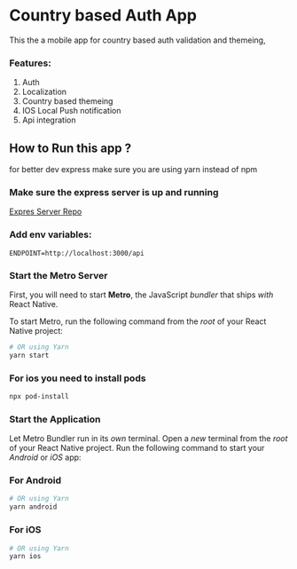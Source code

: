 
# Country based Auth App

This the a mobile app for country based auth validation and themeing,

### Features:
1.  Auth
2. Localization
3. Country based themeing
4. IOS Local Push notification
5. Api integration


## How to Run this app ?

for better dev express make sure you are using yarn instead of npm

### Make sure the express server is up and running
[Expres Server Repo](https://github.com/ahmdammarr/auth-simple-express-server)

### Add env variables:
```ENDPOINT=http://localhost:3000/api```

### Start the Metro Server

First, you will need to start **Metro**, the JavaScript _bundler_ that ships _with_ React Native.

To start Metro, run the following command from the _root_ of your React Native project:

```bash
# OR using Yarn
yarn start
```

### For ios you need to install pods

``` bash
npx pod-install
```

### Start the Application

Let Metro Bundler run in its _own_ terminal. Open a _new_ terminal from the _root_ of your React Native project. Run the following command to start your _Android_ or _iOS_ app:

### For Android

```bash
# OR using Yarn
yarn android
```

### For iOS

```bash
# OR using Yarn
yarn ios
```

